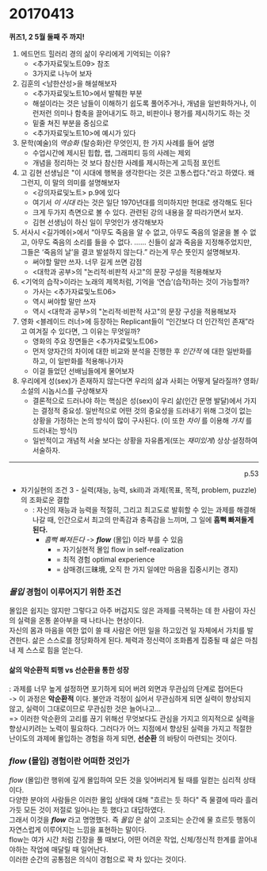 # 20170413

**퀴즈1, 2 5월 둘째 주 까지!**

1. 에드먼드 힐러리 경의 삶이 우리에게 기억되는 이유?
	- <추가자료및노트09> 참조
	- 3가지로 나누어 보자
2. 김훈의 <남한산성>을 해설해보자
	- <추가자료및노트10>에서 발췌한 부분
	- 해설이라는 것은 남들이 이해하기 쉽도록 풀어주거나, 개념을 일반화하거나, 이런저런 의미나 함축을 끌어내기도 하고, 비판이나 평가를 제시하기도 하는 것
	- 밑줄 쳐진 부분을 중심으로
	- <추가자료및노트10>에 예시가 있다
3. 문학(예술)의 *역승화* (탈승화)란 무엇인지, 한 가지 사례를 들어 설명
	- 수업시간에 제시된 힙합, 랩, 그래피티 등의 사례는 제외
	- 개념을 정리하는 것 보다 참신한 사례를 제시하는게 고득점 포인트
4. 고 김현 선생님은 "이 시대에 행복을 생각한다는 것은 고통스럽다."라고 하였다. 왜 그런지, 이 말의 의미를 설명해보자
	- <강의자료및노트> p.9에 있다
	- 여기서 *이 시대* 라는 것은 일단 1970년대를 의미하지만 현대로 생각해도 된다
	- 크게 두가지 측면으로 볼 수 있다. 관련된 강의 내용을 잘 따라가면서 보자.
	- 김현 선생님이 하신 일이 무엇인가 생각해보자
5. 서사시 <길가메쉬>에서  “아무도 죽음을 알 수 없고, 아무도 죽음의 얼굴을 볼 수 없고, 아무도 죽음의 소리를 들을 수 없다. …… 신들이 삶과 죽음을 지정해주었지만, 그들은 ‘죽음의 날’을 결코 발설하지 않는다.” 라는게 무슨 뜻인지 설명해보자.
	- 써야할 말만 쓰자. 너무 길게 쓰면 감점
	- <대학과 공부>의 "논리적·비판적 사고"의 문장 구성을 적용해보자
6. <기억의 습작>이라는 노래의 제목처럼, 기억을 ‘연습’(습작)하는 것이 가능할까?
	- 가사는 <추가자료및노트06>
	- 역시 써야할 말만 쓰자
	- 역시 <대학과 공부>의 "논리적·비판적 사고"의 문장 구성을 적용해보자
7. 영화 <블레이드 러너>에 등장하는 Replicant들이 “인간보다 더 인간적인 존재”라고 여겨질 수 있다면, 그 이유는 무엇일까?
	- 영화의 주요 장면들은 <추가자료및노트06>
	- 먼저 양자간의 차이에 대한 비교와 분석을 진행한 후 *인간적* 에 대한 일반화를 하고, 이 일반화를 적용해나가자
	- 이걸 들었던 선배님들에게 물어보자
8. 우리에게 성(sex)가 존재하지 않는다면 우리의 삶과 사회는 어떻게 달라질까? 영화/소설의 시놉시스를 구상해보자
	- 결론적으로 드러나야 하는 핵심은 성(sex)이 우리 삶(인간 문명 발달)에서 가지는 결정적 중요성. 일반적으로 어떤 것의 중요성을 드러내기 위해 그것이 없는 상황을 가정하는 논의 방식이 많이 구사된다. (이 또한 *차이* 를 이용해 *가치* 를 드러내는 방식!)
	- 일반적이고 개념적 서술 보다는 상황을 자유롭게(또는 *재미있게*) 상상·설정하여 서술하자.

---

<p align=right>p.53</p>

- 자기실현의 조건 3 - 실력(재능, 능력, skill)과 과제(목표, 목적, problem, puzzle)의 조화로운 결합
	- : 자신의 재능과 능력을 적절히, 그리고 최고도로 발휘할 수 있는 과제를 해결해 나갈 때, 인간으로서 최고의 만족감과 충족감을 느끼며, 그 일에 **흠뻑 빠져들게 된다.**
		- *흠뻑 빠져든다* -> __*flow*__ (몰입) 이라 부를 수 있음
			- = 자기실현적 몰입 flow in self-realization
			- = 최적 경험 optimal experience
			- = 삼매경(三昧境, 오직 한 가지 일에만 마음을 집중시키는 경지)

### *몰입* 경험이 이루어지기 위한 조건

몰입은 쉽지는 않지만 그렇다고 아주 버겁지도 않은 과제를 극복하는 데 한 사람이 자신의 실력을 온통 쏟아부을 때 나타나는 현상이다.  
자신의 몸과 마음을 여한 없이 쓸 때 사람은 어떤 일을 하고있건 일 자체에서 가치를 발견한다. 삶은 스스로를 정당화하게 된다. 체력과 정신력이 조화롭게 집중될 때 삶은 마침내 제 스스로 힘을 얻는다.  

#### 삶의 악순환적 퇴행 vs 선순환을 통한 성장

: 과제를 너무 높게 설정하면 포기하게 되어 버려 외면과 무관심의 단계로 접어든다  
-> 이 과정은 **악순환적** 이다. 불안과 걱정이 싫어서 무관심하게 되면 실력이 향상되지 않고, 실력이 그대로이므로 무관심한 것은 늘어나고...  
=> 이러한 악순환의 고리를 끊기 위해선 무엇보다도 관심을 가지고 의지적으로 실력을 향상시키려는 노력이 필요하다. 그러다가 어느 지점에서 향상된 실력을 가지고 적절한 난이도의 과제에 몰입하는 경험을 하게 되면, **선순환** 의 바탕이 마련되는 것이다.


### *flow* (몰입) 경험이란 어떠한 것인가

*flow* (몰입)란 행위에 깊게 몰입하여 모든 것을 잊어버리게 될 때를 일컫는 심리적 상태이다.  
다양한 분야의 사람들은 이러한 몰입 상태에 대해 "흐르는 듯 하다" 즉 물결에 따라 흘러가듯 모든 것이 저절로 일어나는 듯 했다고 대답하였다.  
그래서 이것을 *__flow__* 라고 명명했다. 즉 *몰입* 은 삶이 고조되는 순간에 물 흐르듯 행동이 자연스럽게 이루어지는 느낌을 표현하는 말이다.  
flow는 여가 시간 처럼 긴장을 풀 때보다, 어떤 어려운 작업, 신체/정신적 한계를 끌어내야하는 작업에 매달릴 때 일어난다.  
이러한 순간의 공통점은 의식이 경험으로 꽉 차 있다는 것이다.

